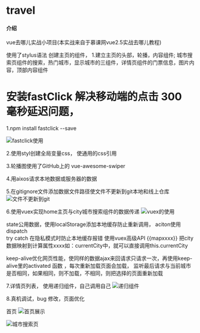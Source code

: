 # travel

#### 介绍
vue去哪儿实战小项目(本实战来自于慕课网vue2.5实战去哪儿教程)

使用了stylus语法
创建主页的组件，
1.建立主页的头部，轮播，内容组件; 城市搜索页组件的搜索，热门城市，显示城市的三组件，详情页组件的门票信息，图片内容，顶部内容组件
# 安装fastClick 解决移动端的点击 300 毫秒延迟问题，

1.npm install fastclick --save


![fastclick使用](https://images.gitee.com/uploads/images/2019/0512/095346_25066a72_4986174.png "屏幕截图.png")

2.使用styl创建全局变量css，  使通用的css引用

3.轮播图使用了GitHub上的 vue-awesome-swiper

4.用aixos请求本地数据或服务器的数据


5.在gitignore文件添加数据文件路径使文件不更新到git本地和线上仓库
![文件不更新到git](https://images.gitee.com/uploads/images/2019/0512/100111_b9856f4e_4986174.png "屏幕截图.png")

6.使用vuex实现home主页与city城市搜索组件的数据传递
![vuex的使用](https://images.gitee.com/uploads/images/2019/0512/100620_7837d99f_4986174.png "屏幕截图.png")

state公用数据，使用localStorage添加本地缓存防止重新调用， aciton使用dispatch   
try catch 在隐私模式时防止本地缓存报错
使用vuex高级API  {{mapxxxx}}  把city数据映射到计算属性xxxx如：currentCity中，就可以直接调用this.currentCity

keep-alive优化网页性能，使同样的数据ajax来回请求只请求一次，再使用keep-alive里的activated 函数 ，每次重新加载页面会加载，
 监听最后请求与当前城市是否相同，如果相同，则不加载，不相同，则把选择的页面重新加载

7.详情页列表，  使用递归组件，自己调用自己
![递归组件](https://images.gitee.com/uploads/images/2019/0512/101339_6fcfefdb_4986174.png "在这里输入图片标题")

8.真机调试，bug 修改，页面优化


首页
![首页展示](https://images.gitee.com/uploads/images/2019/0512/090949_5f766175_4986174.jpeg "WechatIMG1141.jpeg")

![城市搜索页](https://images.gitee.com/uploads/images/2019/0512/091009_e34caf0e_4986174.jpeg "WechatIMG1142.jpeg")


